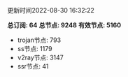 更新时间2022-08-30 16:32:22

**总订阅: 64**
**总节点: 9248**
**有效节点: 5160**
- trojan节点: 793
- ss节点: 1179
- v2ray节点: 3147
- ssr节点: 41
